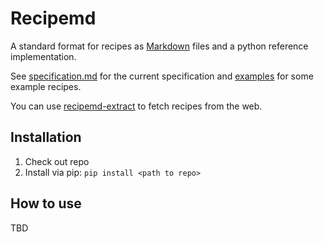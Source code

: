 # Recipemd

A standard format for recipes as [Markdown](https://commonmark.org) files and a python reference implementation.

See [specification.md](./specification.md) for the current specification and [examples](./examples) for some example recipes.

You can use [recipemd-extract](https://github.com/AberDerBart/recipemd-extract) to fetch recipes from the web.

## Installation

1. Check out repo
2. Install via pip: `pip install <path to repo>`

## How to use

TBD